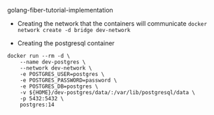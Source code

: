 golang-fiber-tutorial-implementation

- Creating the network that the containers will communicate
  `docker network create -d bridge dev-network`

- Creating the postgresql container

```
docker run --rm -d \
    --name dev-postgres \
    --network dev-network \
    -e POSTGRES_USER=postgres \
    -e POSTGRES_PASSWORD=password \
    -e POSTGRES_DB=postgres \
    -v ${HOME}/dev-postgres/data/:/var/lib/postgresql/data \
    -p 5432:5432 \
    postgres:14
```

